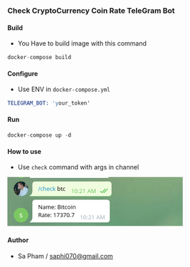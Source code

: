 ### Check CryptoCurrency Coin Rate TeleGram Bot

#### Build 

- You Have to build image with this command
 
```s
docker-compose build
```

#### Configure


- Use ENV in `docker-compose.yml`


```s
TELEGRAM_BOT: 'your_token'
```


#### Run


```s
docker-compose up -d 
```

#### How to use

- Use `check` command with args in channel


<img src="demo.png">

#### Author

- Sa Pham / <saphi070@gmail.com>
